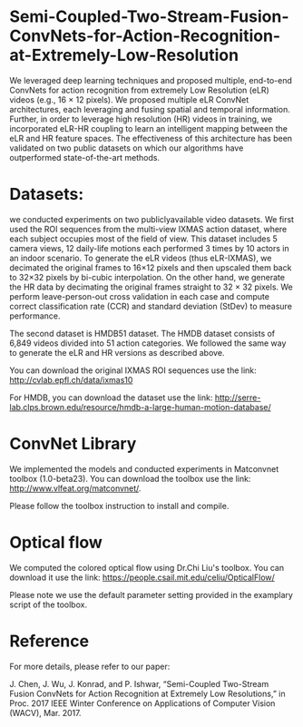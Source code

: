 # Semi-Coupled-Two-Stream-Fusion-ConvNets-for-Action-Recognition-at-Extremely-Low-Resolution

We leveraged deep learning techniques and proposed multiple, end-to-end ConvNets for action recognition from extremely Low Resolution (eLR) videos (e.g., 16 × 12 pixels). We proposed multiple eLR ConvNet architectures, each leveraging and fusing spatial and temporal information. Further, in order to leverage high resolution (HR) videos in training, we incorporated eLR-HR coupling to learn an intelligent mapping between the eLR and HR feature spaces. The effectiveness of this architecture has been validated on two public datasets on which our algorithms have outperformed state-of-the-art methods.

# Datasets:

we conducted experiments on two publiclyavailable video datasets.
We first used the ROI sequences from the multi-view IXMAS action dataset, where each
subject occupies most of the field of view. This dataset
includes 5 camera views, 12 daily-life motions each performed
3 times by 10 actors in an indoor scenario. To generate the eLR videos (thus eLR-IXMAS), we decimated the original frames to
16×12 pixels and then upscaled them back to 32×32 pixels
by bi-cubic interpolation. On the other hand, we generate the HR data by decimating the original frames straight to
32 × 32 pixels. We perform leave-person-out cross validation
in each case and compute correct classification rate (CCR) and standard deviation (StDev) to measure performance.

The second dataset is HMDB51 dataset. The HMDB dataset
consists of 6,849 videos divided into 51 action categories. We followed the same way to generate the eLR and HR versions as described above.

You can download the original IXMAS ROI sequences use the link: http://cvlab.epfl.ch/data/ixmas10

For HMDB, you can download the dataset use the link: http://serre-lab.clps.brown.edu/resource/hmdb-a-large-human-motion-database/

# ConvNet Library

We implemented the models and conducted experiments in Matconvnet toolbox (1.0-beta23).
You can download the toolbox use the link: http://www.vlfeat.org/matconvnet/.

Please follow the toolbox instruction to install and compile. 

# Optical flow

We computed the colored optical flow using Dr.Chi Liu's toolbox. You can download it use the link: https://people.csail.mit.edu/celiu/OpticalFlow/

Please note we use the default parameter setting provided in the examplary script of the toolbox.

# Reference

For more details, please refer to our paper:

J. Chen, J. Wu, J. Konrad, and P. Ishwar, “Semi-Coupled Two-Stream Fusion ConvNets for Action Recognition at Extremely Low Resolutions,” in Proc. 2017 IEEE Winter Conference on Applications of Computer Vision (WACV), Mar. 2017.
